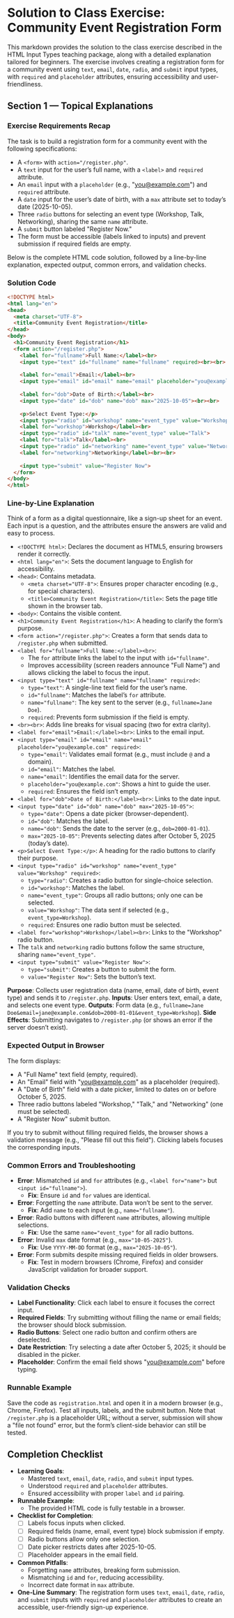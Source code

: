 # Solution to Class Exercise: Community Event Registration Form

This markdown provides the solution to the class exercise described in the HTML Input Types teaching package, along with a detailed explanation tailored for beginners. The exercise involves creating a registration form for a community event using `text`, `email`, `date`, `radio`, and `submit` input types, with `required` and `placeholder` attributes, ensuring accessibility and user-friendliness.

## Section 1 — Topical Explanations

### Exercise Requirements Recap
The task is to build a registration form for a community event with the following specifications:
- A `<form>` with `action="/register.php"`.
- A `text` input for the user’s full name, with a `<label>` and `required` attribute.
- An `email` input with a `placeholder` (e.g., "you@example.com") and `required` attribute.
- A `date` input for the user’s date of birth, with a `max` attribute set to today’s date (2025-10-05).
- Three `radio` buttons for selecting an event type (Workshop, Talk, Networking), sharing the same `name` attribute.
- A `submit` button labeled "Register Now."
- The form must be accessible (labels linked to inputs) and prevent submission if required fields are empty.

Below is the complete HTML code solution, followed by a line-by-line explanation, expected output, common errors, and validation checks.

### Solution Code
```html
<!DOCTYPE html>
<html lang="en">
<head>
  <meta charset="UTF-8">
  <title>Community Event Registration</title>
</head>
<body>
  <h1>Community Event Registration</h1>
  <form action="/register.php">
    <label for="fullname">Full Name:</label><br>
    <input type="text" id="fullname" name="fullname" required><br><br>
    
    <label for="email">Email:</label><br>
    <input type="email" id="email" name="email" placeholder="you@example.com" required><br><br>
    
    <label for="dob">Date of Birth:</label><br>
    <input type="date" id="dob" name="dob" max="2025-10-05"><br><br>
    
    <p>Select Event Type:</p>
    <input type="radio" id="workshop" name="event_type" value="Workshop" required>
    <label for="workshop">Workshop</label><br>
    <input type="radio" id="talk" name="event_type" value="Talk">
    <label for="talk">Talk</label><br>
    <input type="radio" id="networking" name="event_type" value="Networking">
    <label for="networking">Networking</label><br><br>
    
    <input type="submit" value="Register Now">
  </form>
</body>
</html>
```

### Line-by-Line Explanation
Think of a form as a digital questionnaire, like a sign-up sheet for an event. Each input is a question, and the attributes ensure the answers are valid and easy to process.

- `<!DOCTYPE html>`: Declares the document as HTML5, ensuring browsers render it correctly.
- `<html lang="en">`: Sets the document language to English for accessibility.
- `<head>`: Contains metadata.
  - `<meta charset="UTF-8">`: Ensures proper character encoding (e.g., for special characters).
  - `<title>Community Event Registration</title>`: Sets the page title shown in the browser tab.
- `<body>`: Contains the visible content.
- `<h1>Community Event Registration</h1>`: A heading to clarify the form’s purpose.
- `<form action="/register.php">`: Creates a form that sends data to `/register.php` when submitted.
- `<label for="fullname">Full Name:</label><br>`:
  - The `for` attribute links the label to the input with `id="fullname"`.
  - Improves accessibility (screen readers announce "Full Name") and allows clicking the label to focus the input.
- `<input type="text" id="fullname" name="fullname" required>`:
  - `type="text"`: A single-line text field for the user’s name.
  - `id="fullname"`: Matches the label’s `for` attribute.
  - `name="fullname"`: The key sent to the server (e.g., `fullname=Jane Doe`).
  - `required`: Prevents form submission if the field is empty.
- `<br><br>`: Adds line breaks for visual spacing (two for extra clarity).
- `<label for="email">Email:</label><br>`: Links to the email input.
- `<input type="email" id="email" name="email" placeholder="you@example.com" required>`:
  - `type="email"`: Validates email format (e.g., must include `@` and a domain).
  - `id="email"`: Matches the label.
  - `name="email"`: Identifies the email data for the server.
  - `placeholder="you@example.com"`: Shows a hint to guide the user.
  - `required`: Ensures the field isn’t empty.
- `<label for="dob">Date of Birth:</label><br>`: Links to the date input.
- `<input type="date" id="dob" name="dob" max="2025-10-05">`:
  - `type="date"`: Opens a date picker (browser-dependent).
  - `id="dob"`: Matches the label.
  - `name="dob"`: Sends the date to the server (e.g., `dob=2000-01-01`).
  - `max="2025-10-05"`: Prevents selecting dates after October 5, 2025 (today’s date).
- `<p>Select Event Type:</p>`: A heading for the radio buttons to clarify their purpose.
- `<input type="radio" id="workshop" name="event_type" value="Workshop" required>`:
  - `type="radio"`: Creates a radio button for single-choice selection.
  - `id="workshop"`: Matches the label.
  - `name="event_type"`: Groups all radio buttons; only one can be selected.
  - `value="Workshop"`: The data sent if selected (e.g., `event_type=Workshop`).
  - `required`: Ensures one radio button must be selected.
- `<label for="workshop">Workshop</label><br>`: Links to the "Workshop" radio button.
- The `talk` and `networking` radio buttons follow the same structure, sharing `name="event_type"`.
- `<input type="submit" value="Register Now">`:
  - `type="submit"`: Creates a button to submit the form.
  - `value="Register Now"`: Sets the button’s text.

**Purpose**: Collects user registration data (name, email, date of birth, event type) and sends it to `/register.php`.
**Inputs**: User enters text, email, a date, and selects one event type.
**Outputs**: Form data (e.g., `fullname=Jane Doe&email=jane@example.com&dob=2000-01-01&event_type=Workshop`).
**Side Effects**: Submitting navigates to `/register.php` (or shows an error if the server doesn’t exist).

### Expected Output in Browser
The form displays:
- A "Full Name" text field (empty, required).
- An "Email" field with "you@example.com" as a placeholder (required).
- A "Date of Birth" field with a date picker, limited to dates on or before October 5, 2025.
- Three radio buttons labeled "Workshop," "Talk," and "Networking" (one must be selected).
- A "Register Now" submit button.

If you try to submit without filling required fields, the browser shows a validation message (e.g., "Please fill out this field"). Clicking labels focuses the corresponding inputs.

### Common Errors and Troubleshooting
- **Error**: Mismatched `id` and `for` attributes (e.g., `<label for="name">` but `<input id="fullname">`).
  - **Fix**: Ensure `id` and `for` values are identical.
- **Error**: Forgetting the `name` attribute. Data won’t be sent to the server.
  - **Fix**: Add `name` to each input (e.g., `name="fullname"`).
- **Error**: Radio buttons with different `name` attributes, allowing multiple selections.
  - **Fix**: Use the same `name="event_type"` for all radio buttons.
- **Error**: Invalid `max` date format (e.g., `max="10-05-2025"`).
  - **Fix**: Use `YYYY-MM-DD` format (e.g., `max="2025-10-05"`).
- **Error**: Form submits despite missing required fields in older browsers.
  - **Fix**: Test in modern browsers (Chrome, Firefox) and consider JavaScript validation for broader support.

### Validation Checks
- **Label Functionality**: Click each label to ensure it focuses the correct input.
- **Required Fields**: Try submitting without filling the name or email fields; the browser should block submission.
- **Radio Buttons**: Select one radio button and confirm others are deselected.
- **Date Restriction**: Try selecting a date after October 5, 2025; it should be disabled in the picker.
- **Placeholder**: Confirm the email field shows "you@example.com" before typing.

### Runnable Example
Save the code as `registration.html` and open it in a modern browser (e.g., Chrome, Firefox). Test all inputs, labels, and the submit button. Note that `/register.php` is a placeholder URL; without a server, submission will show a "file not found" error, but the form’s client-side behavior can still be tested.

## Completion Checklist
- **Learning Goals**:
  - Mastered `text`, `email`, `date`, `radio`, and `submit` input types.
  - Understood `required` and `placeholder` attributes.
  - Ensured accessibility with proper `label` and `id` pairing.
- **Runnable Example**:
  - The provided HTML code is fully testable in a browser.
- **Checklist for Completion**:
  - [ ] Labels focus inputs when clicked.
  - [ ] Required fields (name, email, event type) block submission if empty.
  - [ ] Radio buttons allow only one selection.
  - [ ] Date picker restricts dates after 2025-10-05.
  - [ ] Placeholder appears in the email field.
- **Common Pitfalls**:
  - Forgetting `name` attributes, breaking form submission.
  - Mismatching `id` and `for`, reducing accessibility.
  - Incorrect date format in `max` attribute.
- **One-Line Summary**: The registration form uses `text`, `email`, `date`, `radio`, and `submit` inputs with `required` and `placeholder` attributes to create an accessible, user-friendly sign-up experience.